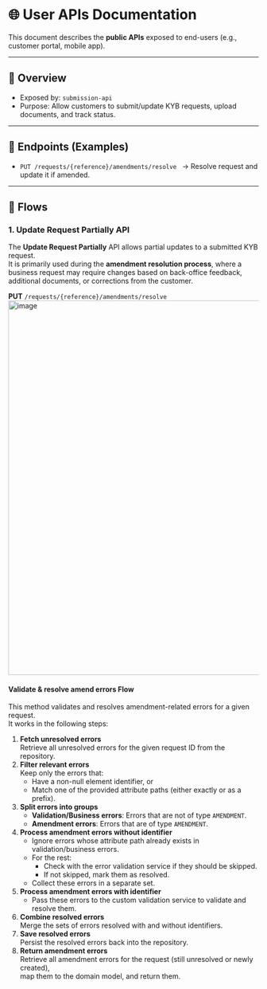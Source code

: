 # 🌐 User APIs Documentation

This document describes the **public APIs** exposed to end-users (e.g., customer portal, mobile app).  

---

## 🔹 Overview
- Exposed by: `submission-api`
- Purpose: Allow customers to submit/update KYB requests, upload documents, and track status.

---

## 🔹 Endpoints (Examples)
- `PUT /requests/{reference}/amendments/resolve ` → Resolve request and update it if amended.

---

## 🔹 Flows  

### 1. Update Request Partially API

The **Update Request Partially** API allows partial updates to a submitted KYB request.  
It is primarily used during the **amendment resolution process**, where a business request may require changes based on back-office feedback, additional documents, or corrections from the customer.

**PUT** `/requests/{reference}/amendments/resolve`
<img width="1664" height="752" alt="image" src="https://github.com/user-attachments/assets/1b545685-f64d-4c8c-a7e8-4880084b4254" />

#### Validate & resolve amend errors Flow
This method validates and resolves amendment-related errors for a given request.  
It works in the following steps:

1. **Fetch unresolved errors**  
   Retrieve all unresolved errors for the given request ID from the repository.
2. **Filter relevant errors**  
   Keep only the errors that:
   - Have a non-null element identifier, or  
   - Match one of the provided attribute paths (either exactly or as a prefix).
3. **Split errors into groups**  
   - **Validation/Business errors**: Errors that are not of type `AMENDMENT`.  
   - **Amendment errors**: Errors that are of type `AMENDMENT`.
4. **Process amendment errors without identifier**  
   - Ignore errors whose attribute path already exists in validation/business errors.  
   - For the rest:
     - Check with the error validation service if they should be skipped.  
     - If not skipped, mark them as resolved.  
   - Collect these errors in a separate set.
5. **Process amendment errors with identifier**  
   - Pass these errors to the custom validation service to validate and resolve them.
6. **Combine resolved errors**  
   Merge the sets of errors resolved with and without identifiers.
7. **Save resolved errors**  
   Persist the resolved errors back into the repository.
8. **Return amendment errors**  
   Retrieve all amendment errors for the request (still unresolved or newly created),  
   map them to the domain model, and return them.


